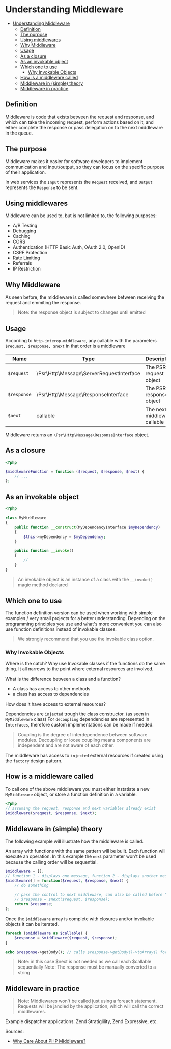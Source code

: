 # Understanding Middleware

- [Understanding Middleware](#understanding-middleware)
    - [Definition](#definition)
    - [The purpose](#the-purpose)
    - [Using middlewares](#using-middlewares)
    - [Why Middleware](#why-middleware)
    - [Usage](#usage)
    - [As a closure](#as-a-closure)
    - [As an invokable object](#as-an-invokable-object)
    - [Which one to use](#which-one-to-use)
        - [Why Invokable Objects](#why-invokable-objects)
    - [How is a middleware called](#how-is-a-middleware-called)
    - [Middleware in (simple) theory](#middleware-in-simple-theory)
    - [Middleware in practice](#middleware-in-practice)

## Definition

Middleware is code that exists between the request and response, and which can take the incoming request, perform actions based on it, and either complete the response or pass delegation on to the next middleware in the queue.

## The purpose

Middleware makes it easier for software developers to implement communication and input/output, so they can focus on the specific purpose of their application.


In web services the `Input` represents the `Request` received, and `Output` represents the `Response` to be sent.

## Using middlewares

Middleware can be used to, but is not limited to, the following purposes:

- A/B Testing
- Debugging
- Caching
- CORS
- Authentication (HTTP Basic Auth, OAuth 2.0, OpenID)
- CSRF Protection
- Rate Limiting
- Referrals
- IP Restriction

## Why Middleware

As seen before, the middleware is called somewhere between receiving the request and emmiting the response.

> Note: the response object is subject to changes until emitted

## Usage

According to `http-interop-middleware`, any callable with the parameters `$request, $response, $next` in that order is a middleware

| Name        | Type                                     | Description                  |
| ----------- | ---------------------------------------- | ---------------------------- |
| `$request`  | \Psr\Http\Message\ServerRequestInterface | The PSR7 request object      |
| `$response` | \Psr\Http\Message\ResponseInterface      | The PSR7 response object     |
| `$next`     | callable                                 | The next middleware callable |

Middleware returns an `\Psr\Http\Message\ResponseInterface` object.

## As a closure

```php
<?php

$middlewareFunction = function ($request, $response, $next) {
    // ...
};
```

## As an invokable object

```php
<?php

class MyMiddleware
{
    public function __construct(MyDependencyInterface $myDependency)
    {
        $this->myDependency = $myDependency;
    }

    public function __invoke()
    {
        //
    }
}
```

> An invokable object is an instance of a class with the `__invoke()` magic method declared

## Which one to use

The function definition version can be used when working with simple examples / very small projects for a better understanding.
Depending on the programming principles you use and what's more convenient you can also use function definitions instead of invokable classes.

> We strongly recommend that you use the invokable class option.

### Why Invokable Objects

Where is the catch? Why use Invokable classes if the functions do the same thing.
It all narrows to the point where external resources are involved.

What is the difference between a class and a function?

- A class has access to other methods
- a class has access to dependencies

How does it have access to external resources?

Dependencies are `injected` trough the class constructor. (as seen in `MyMiddleware` class)
For `decoupling` dependencies are represented in `Interfaces`, therefore custom implementations can be made if needed.

> Coupling is the degree of interdependence between software modules.
> Decoupling or loose coupling means components are independent and are not aware of each other.

The middleware has access to `injected` external resources if created using the `factory` design pattern.

## How is a middleware called

To call one of the above middleware you must either instatiate a new `MyMiddleware` object, or store a function definition in a variable.

```php
<?php
// assuming the request, response and next variables already exist
$middleware($request, $response, $next);
```

## Middleware in (simple) theory

The following example will illustrate how the middleware is called.

An array with functions with the same pattern will be built.
Each function will execute an operation.
In this example the `next` parameter won't be used because the calling order will be sequential.

```php
$middleware = [];
// function 1 - displays one message, function 2 - displays another message. etc.
$middleware[] = function($request, $response, $next) {
    // do something

    // pass the control to next middleware, can also be called before "doing something"
    // $response = $next($request, $response);
    return $response;
};
```

Once the `$middleware` array is complete with closures and/or invokable objects it can be iterated.

```php
foreach ($middleware as $callable) {
    $response = $middleware($request, $response);
}

echo $response->getBody(); // calls $response->getBody()->toArray() for displaying body contents
```

> Note: in this case $next is not needed as we call each $callable sequentially
> Note: The response must be manually converted to a string

## Middleware in practice

> Note: Middlewares won't be called just using a foreach statement.
Requests will be jandled by the application, which will call the correct middlewares.

Example dispatcher applications:
Zend Stratiglility, Zend Expressive, etc.

Sources:
- [Why Care About PHP Middleware?](https://philsturgeon.uk/php/2016/05/31/why-care-about-php-middleware/)
